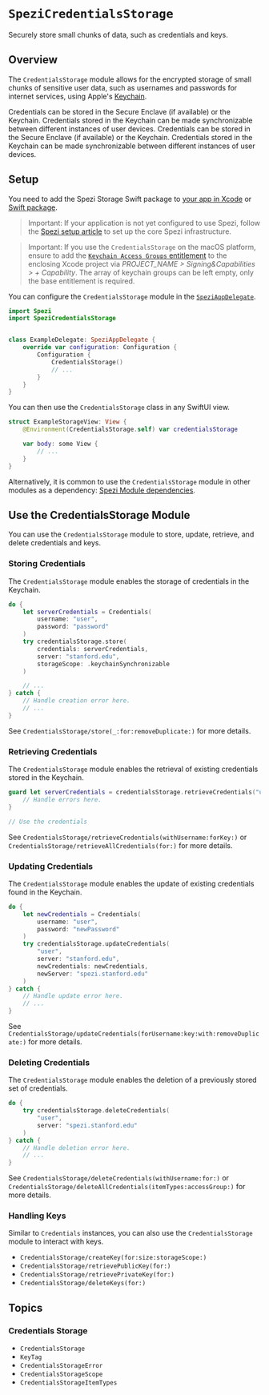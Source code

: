 # ``SpeziCredentialsStorage``

<!--
                  
This source file is part of the Stanford Spezi open-source project

SPDX-FileCopyrightText: 2022 Stanford University and the project authors (see CONTRIBUTORS.md)

SPDX-License-Identifier: MIT
             
-->

Securely store small chunks of data, such as credentials and keys.


## Overview

The `CredentialsStorage` module allows for the encrypted storage of small chunks of sensitive user data, such as usernames and passwords for internet services,
using Apple's [Keychain](https://developer.apple.com/documentation/security/keychain_services/keychain_items/using_the_keychain_to_manage_user_secrets). 

Credentials can be stored in the Secure Enclave (if available) or the Keychain. Credentials stored in the Keychain can be made synchronizable between different instances of user devices.
Credentials can be stored in the Secure Enclave (if available) or the Keychain. Credentials stored in the Keychain can be made synchronizable between different instances of user devices.


## Setup

You need to add the Spezi Storage Swift package to
[your app in Xcode](https://developer.apple.com/documentation/xcode/adding-package-dependencies-to-your-app#) or
[Swift package](https://developer.apple.com/documentation/xcode/creating-a-standalone-swift-package-with-xcode#Add-a-dependency-on-another-Swift-package).

> Important: If your application is not yet configured to use Spezi, follow the [Spezi setup article](https://swiftpackageindex.com/stanfordspezi/spezi/documentation/spezi/initial-setup) to set up the core Spezi infrastructure.

> Important: If you use the ``CredentialsStorage`` on the macOS platform, ensure to add the [`Keychain Access Groups` entitlement](https://developer.apple.com/documentation/bundleresources/entitlements/keychain-access-groups) to the enclosing Xcode project via *PROJECT_NAME > Signing&Capabilities > + Capability*. The array of keychain groups can be left empty, only the base entitlement is required.

You can configure the ``CredentialsStorage`` module in the [`SpeziAppDelegate`](https://swiftpackageindex.com/stanfordspezi/spezi/documentation/spezi/speziappdelegate).

```swift
import Spezi
import SpeziCredentialsStorage


class ExampleDelegate: SpeziAppDelegate {
    override var configuration: Configuration {
        Configuration {
            CredentialsStorage()
            // ...
        }
    }
}
```

You can then use the `CredentialsStorage` class in any SwiftUI view.

```swift
struct ExampleStorageView: View {
    @Environment(CredentialsStorage.self) var credentialsStorage

    var body: some View {
        // ...
    }
}
```

Alternatively, it is common to use the `CredentialsStorage` module in other modules as a dependency: [Spezi Module dependencies](https://swiftpackageindex.com/stanfordspezi/spezi/documentation/spezi/module-dependency).


## Use the CredentialsStorage Module

You can use the `CredentialsStorage` module to store, update, retrieve, and delete credentials and keys. 


### Storing Credentials

The `CredentialsStorage` module enables the storage of credentials in the Keychain.

```swift
do {
    let serverCredentials = Credentials(
        username: "user",
        password: "password"
    )
    try credentialsStorage.store(
        credentials: serverCredentials,
        server: "stanford.edu",
        storageScope: .keychainSynchronizable
    )

    // ...
} catch {
    // Handle creation error here.
    // ...
}
```

See ``CredentialsStorage/store(_:for:removeDuplicate:)`` for more details.



### Retrieving Credentials

The `CredentialsStorage` module enables the retrieval of existing credentials stored in the Keychain.

```swift
guard let serverCredentials = credentialsStorage.retrieveCredentials("user", server: "stanford.edu") else {
    // Handle errors here.
}

// Use the credentials
```

See ``CredentialsStorage/retrieveCredentials(withUsername:forKey:)`` or ``CredentialsStorage/retrieveAllCredentials(for:)`` for more details.


### Updating Credentials

The `CredentialsStorage` module enables the update of existing credentials found in the Keychain.

```swift
do {
    let newCredentials = Credentials(
        username: "user",
        password: "newPassword"
    )
    try credentialsStorage.updateCredentials(
        "user",
        server: "stanford.edu",
        newCredentials: newCredentials,
        newServer: "spezi.stanford.edu"
    )
} catch {
    // Handle update error here.
    // ...
}
```

See ``CredentialsStorage/updateCredentials(forUsername:key:with:removeDuplicate:)`` for more details.


### Deleting Credentials

The `CredentialsStorage` module enables the deletion of a previously stored set of credentials.

```swift
do {
    try credentialsStorage.deleteCredentials(
        "user",
        server: "spezi.stanford.edu"
    )
} catch {
    // Handle deletion error here.
    // ...
}
```

See ``CredentialsStorage/deleteCredentials(withUsername:for:)`` or ``CredentialsStorage/deleteAllCredentials(itemTypes:accessGroup:)`` for more details.


### Handling Keys

Similar to ``Credentials`` instances, you can also use the `CredentialsStorage` module to interact with keys.

- ``CredentialsStorage/createKey(for:size:storageScope:)``
- ``CredentialsStorage/retrievePublicKey(for:)``
- ``CredentialsStorage/retrievePrivateKey(for:)``
- ``CredentialsStorage/deleteKeys(for:)``


## Topics

### Credentials Storage
- ``CredentialsStorage``
- ``KeyTag``
- ``CredentialsStorageError``
- ``CredentialsStorageScope``
- ``CredentialsStorageItemTypes``
